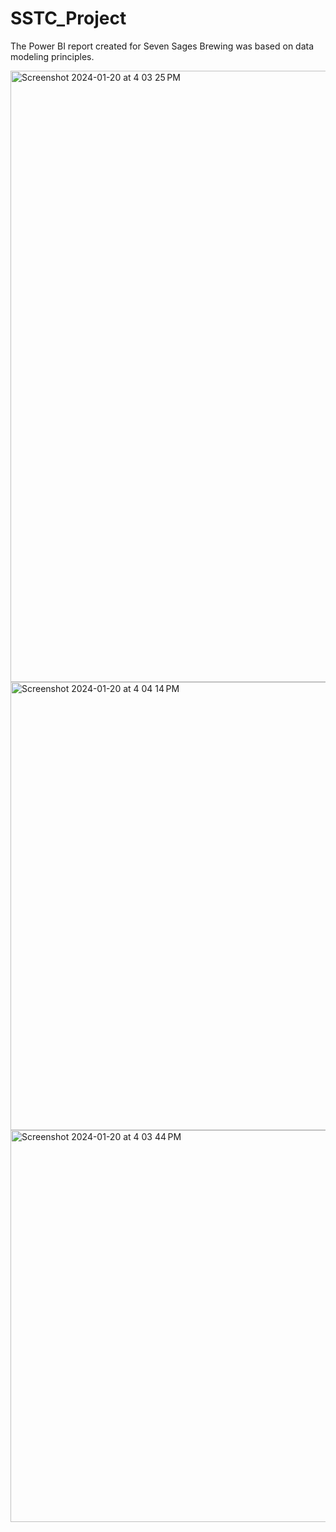# SSTC_Project
The Power BI report created for Seven Sages Brewing was based on data modeling principles.


<img width="978" alt="Screenshot 2024-01-20 at 4 03 25 PM" src="https://github.com/Gab-182/SSTC_Project/assets/83855149/721323df-acf3-4869-82c8-a9ca9118ffa3">


<img width="717" alt="Screenshot 2024-01-20 at 4 04 14 PM" src="https://github.com/Gab-182/SSTC_Project/assets/83855149/4dd3b078-bc7d-4f22-b7a0-694fac1c3621">


<img width="627" alt="Screenshot 2024-01-20 at 4 03 44 PM" src="https://github.com/Gab-182/SSTC_Project/assets/83855149/dbb59569-0892-4896-a0ba-27983f5fce48">


